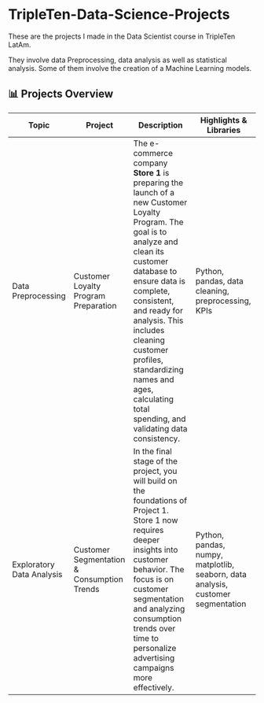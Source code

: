 # TripleTen-Data-Science-Projects

These are the projects I made in the Data Scientist course in TripleTen LatAm.

They involve data Preprocessing, data analysis as well as statistical analysis. Some of them involve the creation of a Machine Learning models.

## 📊 Projects Overview

| Topic              | Project                               | Description                                                                                                                                                                                                                                                                                                      | Highlights & Libraries |
|--------------------|---------------------------------------|------------------------------------------------------------------------------------------------------------------------------------------------------------------------------------------------------------------------------------------------------------------------------------------------------------------|-------------------------|
| Data Preprocessing | Customer Loyalty Program Preparation  | The e-commerce company **Store 1** is preparing the launch of a new Customer Loyalty Program. The goal is to analyze and clean its customer database to ensure data is complete, consistent, and ready for analysis. This includes cleaning customer profiles, standardizing names and ages, calculating total spending, and validating data consistency. | Python, pandas, data cleaning, preprocessing, KPIs |
| Exploratory Data Analysis | Customer Segmentation & Consumption Trends | In the final stage of the project, you will build on the foundations of Project 1. Store 1 now requires deeper insights into customer behavior. The focus is on customer segmentation and analyzing consumption trends over time to personalize advertising campaigns more effectively. | Python, pandas, numpy, matplotlib, seaborn, data analysis, customer segmentation |

